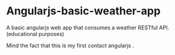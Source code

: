 # Angularjs-basic-weather-app
A basic angularjs web app that consumes a weather RESTful API. (educational purposes)

Mind the fact that this is my first contact angularjs .
